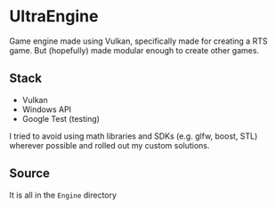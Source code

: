 # UltraEngine

Game engine made using Vulkan, specifically made for creating a RTS game. But (hopefully) made modular enough to create other games.

## Stack

* Vulkan
* Windows API
* Google Test (testing)

I tried to avoid using math libraries and SDKs (e.g. glfw, boost, STL) wherever possible and rolled out my custom solutions.

## Source

It is all in the `Engine` directory
